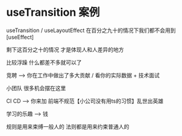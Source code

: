 # useTransition 案例

useTransition / useLayoutEffect 在百分之九十的情况下我们都不会用到 [useEffect]

剩下这百分之十的情况 才是体现人和人差异的地方

比较浮躁 什么都差不多就可以了

竞聘 --> 你在工作中做出了多大贡献 / 看你的实际数据 + 技术面试

小团队 很多机会摆在这里

CI CD --> 你来加 前端不规范【小公司没有用ts的习惯】乱世出英雄

学习的乐趣 --> 钱

规则是用来束缚一般人的 法则都是用来约束普通人的
